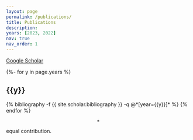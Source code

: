 ```yaml
---
layout: page
permalink: /publications/
title: Publications
description:
years: [2023, 2022]
nav: true
nav_order: 1
---
```


[Google Scholar](https://scholar.google.com/citations?user=XMrlrV8AAAAJ)

<!-- _pages/publications.md -->
<div class="publications">

{%- for y in page.years %}
  <h2 class="year">{{y}}</h2>
  {% bibliography -f {{ site.scholar.bibliography }} -q @*[year={{y}}]* %}
{% endfor %}

</div>

$$*$$ equal contribution.